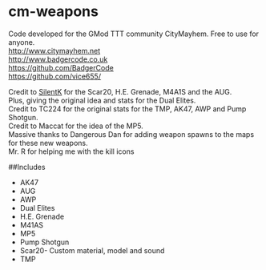 cm-weapons
==========

Code developed for the GMod TTT community CityMayhem. Free to use for anyone.  
http://www.citymayhem.net  
http://www.badgercode.co.uk  
https://github.com/BadgerCode  
https://github.com/vice655/
  
Credit to [SilentK](http://github.com/vice655/ "SilentK's GitHub") for the Scar20, H.E. Grenade, M4A1S and the AUG.  
Plus, giving the original idea and stats for the Dual Elites.  
Credit to TC224 for the original stats for the TMP, AK47, AWP and Pump Shotgun.  
Credit to Maccat for the idea of the MP5.  
Massive thanks to Dangerous Dan for adding weapon spawns to the maps for these new weapons.  
Mr. R for helping me with the kill icons  

##Includes
*  AK47  
*  AUG  
*  AWP  
*  Dual Elites  
*  H.E. Grenade  
*  M41AS  
*  MP5  
*  Pump Shotgun  
*  Scar20- Custom material, model and sound  
*  TMP  
